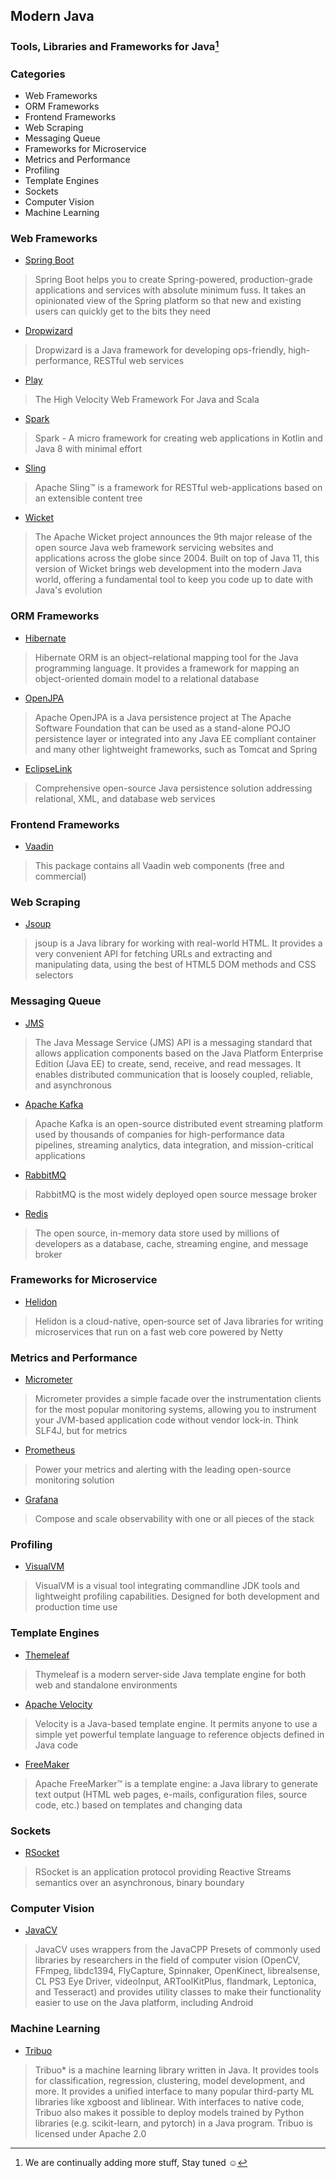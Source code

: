 ## Modern Java
### Tools, Libraries and Frameworks for Java[^Note]
### Categories 
- Web Frameworks
- ORM Frameworks
- Frontend Frameworks
- Web Scraping
- Messaging Queue
- Frameworks for Microservice
- Metrics and Performance
- Profiling
- Template Engines
- Sockets
- Computer Vision
- Machine Learning


### Web Frameworks
- [Spring Boot](https://github.com/spring-projects/spring-boot)
> Spring Boot helps you to create Spring-powered, production-grade applications and services with absolute minimum fuss. It takes an opinionated view of the Spring platform so that new and existing users can quickly get to the bits they need

- [Dropwizard](https://www.dropwizard.io/)
> Dropwizard is a Java framework for developing ops-friendly, high-performance, RESTful web services

- [Play](https://www.playframework.com/)
> The High Velocity Web Framework For Java and Scala

- [Spark](https://sparkjava.com/)
> Spark - A micro framework for creating web applications in Kotlin and Java 8 with minimal effort

- [Sling](https://sling.apache.org/)
> Apache Sling™ is a framework for RESTful web-applications based on an extensible content tree

- [Wicket](https://wicket.apache.org/)
> The Apache Wicket project announces the 9th major release of the open source Java web framework servicing websites and applications across the globe since 2004. Built on top of Java 11, this version of Wicket brings web development into the modern Java world, offering a fundamental tool to keep you code up to date with Java's evolution

### ORM Frameworks
- [Hibernate](https://hibernate.org/)
> Hibernate ORM is an object–relational mapping tool for the Java programming language. It provides a framework for mapping an object-oriented domain model to a relational database

- [OpenJPA](https://openjpa.apache.org/)
> Apache OpenJPA is a Java persistence project at The Apache Software Foundation that can be used as a stand-alone POJO persistence layer or integrated into any Java EE compliant container and many other lightweight frameworks, such as Tomcat and Spring

- [EclipseLink](https://www.eclipse.org/eclipselink/)
> Comprehensive open-source Java persistence solution addressing relational, XML, and database web services

### Frontend Frameworks
- [Vaadin](https://github.com/vaadin/vaadin)
> This package contains all Vaadin web components (free and commercial)

### Web Scraping
- [Jsoup](https://jsoup.org/)
> jsoup is a Java library for working with real-world HTML. It provides a very convenient API for fetching URLs and extracting and manipulating data, using the best of HTML5 DOM methods and CSS selectors

### Messaging Queue
- [JMS](https://www.oracle.com/java/technologies/java-message-service.html)
> The Java Message Service (JMS) API is a messaging standard that allows application components based on the Java Platform Enterprise Edition (Java EE) to create, send, receive, and read messages. It enables distributed communication that is loosely coupled, reliable, and asynchronous

- [Apache Kafka](https://kafka.apache.org/)
> Apache Kafka is an open-source distributed event streaming platform used by thousands of companies for high-performance data pipelines, streaming analytics, data integration, and mission-critical applications

- [RabbitMQ](https://www.rabbitmq.com/)
> RabbitMQ is the most widely deployed open source message broker

- [Redis](https://redis.io/)
> The open source, in-memory data store used by millions of developers as a database, cache, streaming engine, and message broker

### Frameworks for Microservice
- [Helidon](https://helidon.io/)
> Helidon is a cloud-native, open‑source set of Java libraries for writing microservices that run on a fast web core powered by Netty

### Metrics and Performance
- [Micrometer](https://micrometer.io/)
> Micrometer provides a simple facade over the instrumentation clients for the most popular monitoring systems, allowing you to instrument your JVM-based application code without vendor lock-in. Think SLF4J, but for metrics

- [Prometheus](https://prometheus.io/)
> Power your metrics and alerting with the leading open-source monitoring solution

- [Grafana](https://grafana.com/)
> Compose and scale observability with one or all pieces of the stack

### Profiling
- [VisualVM](https://visualvm.github.io/)
> VisualVM is a visual tool integrating commandline JDK tools and lightweight profiling capabilities.
Designed for both development and production time use

### Template Engines
- [Themeleaf](https://www.thymeleaf.org/)
> Thymeleaf is a modern server-side Java template engine for both web and standalone environments

- [Apache Velocity](https://velocity.apache.org/)
> Velocity is a Java-based template engine. It permits anyone to use a simple yet powerful template language to reference objects defined in Java code

- [FreeMaker](https://freemarker.apache.org/)
> Apache FreeMarker™ is a template engine: a Java library to generate text output (HTML web pages, e-mails, configuration files, source code, etc.) based on templates and changing data

### Sockets
- [RSocket](https://github.com/rsocket/rsocket)
> RSocket is an application protocol providing Reactive Streams semantics over an asynchronous, binary boundary

### Computer Vision
- [JavaCV](https://github.com/bytedeco/javacv)
> JavaCV uses wrappers from the JavaCPP Presets of commonly used libraries by researchers in the field of computer vision (OpenCV, FFmpeg, libdc1394, FlyCapture, Spinnaker, OpenKinect, librealsense, CL PS3 Eye Driver, videoInput, ARToolKitPlus, flandmark, Leptonica, and Tesseract) and provides utility classes to make their functionality easier to use on the Java platform, including Android

### Machine Learning
- [Tribuo](https://tribuo.org/)
> Tribuo* is a machine learning library written in Java. It provides tools for classification, regression, clustering, model development, and more. It provides a unified interface to many popular third-party ML libraries like xgboost and liblinear. With interfaces to native code, Tribuo also makes it possible to deploy models trained by Python libraries (e.g. scikit-learn, and pytorch) in a Java program. Tribuo is licensed under Apache 2.0


[^Note]: We are continually adding more stuff, Stay tuned :relaxed:
